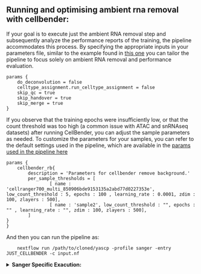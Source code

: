 ## Running and optimising ambient rna removal with cellbender:

If your goal is to execute just the ambient RNA removal step and subsequently analyze the performance reports of the training, the pipeline accommodates this process. By specifying the appropriate inputs in your parameters file, similar to the example found in [this one](https://github.com/wtsi-hgi/yascp/blob/v1.5/assets/deploy_scripts/input_setups/cellbender_profile.nf) you can tailor the pipeline to focus solely on ambient RNA removal and performance evaluation.

```
params {
    do_deconvolution = false
    celltype_assignment.run_celltype_assignment = false
    skip_qc = true
    skip_handover = true
    skip_merge = true
}
```


If you observe that the training epochs were insufficiently low, or that the count threshold was too high (a common issue with ATAC and snRNAseq datasets) after running CellBender, you can adjust the sample parameters as needed. To customize the parameters for your samples, you can refer to the default settings used in the pipeline, which are available in the [params used in the pipeline here](https://github.com/wtsi-hgi/yascp/blob/v1.5/conf/cellbender.conf)
```
params {
    cellbender_rb{
        description = 'Parameters for cellbender remove background.'
        per_sample_thresholds = [
                [ name : 'cellranger700_multi_850906bde9153135a2abd77d0227353e', low_count_threshold : 5, epochs : 100 , learning_rate : 0.0001, zdim : 100, zlayers : 500],
                [ name : 'sample2', low_count_threshold : "", epochs : "" , learning_rate : "", zdim : 100, zlayers : 500],
        ]
}
}
```


And then you can run the pipeline as:
```
    nextflow run /path/to/cloned/yascp -profile sanger -entry JUST_CELLBENDER -c input.nf
```

<details markdown="1">
<summary><b>Sanger Specific Exacution:</b></summary>

* In Sanger you do not need to clone the repo. All you need is an input file:
  ```
      module load HGI/pipelines/yascp/1.5
      yascp cellbender -c input.nf
  ```
